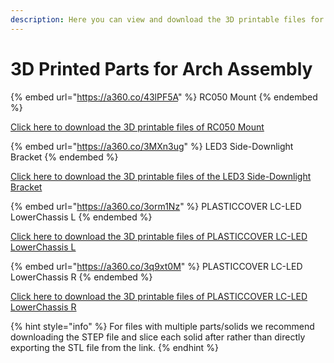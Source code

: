 ```yaml
---
description: Here you can view and download the 3D printable files for the Arch Assembly
---
```


# 3D Printed Parts for Arch Assembly

{% embed url="https://a360.co/43lPF5A" %}
RC050 Mount
{% endembed %}

[Click here to download the 3D printable files of RC050 Mount](https://a360.co/43lPF5A)&#x20;

{% embed url="https://a360.co/3MXn3ug" %}
LED3 Side-Downlight Bracket
{% endembed %}

[Click here to download the 3D printable files of the LED3 Side-Downlight Bracket](https://a360.co/3MXn3ug)

{% embed url="https://a360.co/3orm1Nz" %}
PLASTICCOVER LC-LED LowerChassis L
{% endembed %}

[Click here to download the 3D printable files of PLASTICCOVER LC-LED LowerChassis L](https://a360.co/3orm1Nz)

{% embed url="https://a360.co/3q9xt0M" %}
PLASTICCOVER LC-LED LowerChassis R
{% endembed %}

[Click here to download the 3D printable files of PLASTICCOVER LC-LED LowerChassis R](https://a360.co/3q9xt0M)

{% hint style="info" %}
For files with multiple parts/solids we recommend downloading the STEP file and slice each solid after rather than directly exporting the STL file from the link.
{% endhint %}

